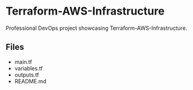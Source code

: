 # Terraform-AWS-Infrastructure

Professional DevOps project showcasing Terraform-AWS-Infrastructure.

## Files
- main.tf
- variables.tf
- outputs.tf
- README.md